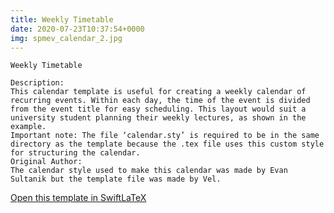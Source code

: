 ```yaml
---
title: Weekly Timetable
date: 2020-07-23T10:37:54+0000
img: spmev_calendar_2.jpg
---
```

```
Weekly Timetable

Description:
This calendar template is useful for creating a weekly calendar of recurring events. Within each day, the time of the event is divided from the event title for easy scheduling. This layout would suit a university student planning their weekly lectures, as shown in the example.
Important note: The file ‘calendar.sty’ is required to be in the same directory as the template because the .tex file uses this custom style for structuring the calendar.
Original Author:
The calendar style used to make this calendar was made by Evan Sultanik but the template file was made by Vel.
```
[Open this template in SwiftLaTeX](https://www.swiftlatex.com/project.html?import=https://swiftlatex.github.io/LaTeXBoilerPlate/zips/zmzgm_calendar_2.zip&import_name=Weekly%20Timetable)
